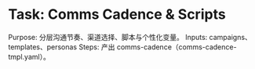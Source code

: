 # Task: Comms Cadence & Scripts

Purpose: 分层沟通节奏、渠道选择、脚本与个性化变量。
Inputs: campaigns、templates、personas
Steps: 产出 comms-cadence（comms-cadence-tmpl.yaml）。
